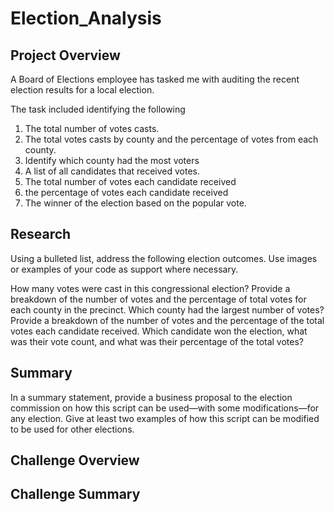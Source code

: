 # Election_Analysis

## Project Overview
A Board of Elections employee has tasked me with auditing the recent election results for a local election.  

The task included identifying the following
1. The total number of votes casts.
2. The total votes casts by county and the percentage of votes from each county.
3. Identify which county had the most voters
5. A list of all candidates that received votes.
6. The total number of votes each candidate received
7. the percentage of votes each candidate received
8. The winner of the election based on the popular vote.

## Research
Using a bulleted list, address the following election outcomes. Use images or examples of your code as support where necessary.

How many votes were cast in this congressional election?
Provide a breakdown of the number of votes and the percentage of total votes for each county in the precinct.
Which county had the largest number of votes?
Provide a breakdown of the number of votes and the percentage of the total votes each candidate received.
Which candidate won the election, what was their vote count, and what was their percentage of the total votes?
## Summary
In a summary statement, provide a business proposal to the election commission on how this script can be used—with some modifications—for any election. Give at least two examples of how this script can be modified to be used for other elections.
## Challenge Overview

## Challenge Summary

